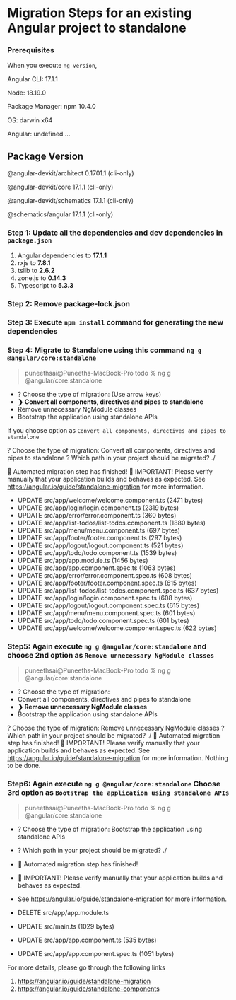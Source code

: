 # Migration Steps for an existing Angular project to standalone

### Prerequisites
When you execute `ng version`, 

Angular CLI: 17.1.1

Node: 18.19.0

Package Manager: npm 10.4.0

OS: darwin x64

Angular: undefined
...

Package                      Version
------------------------------------------------------
@angular-devkit/architect    0.1701.1 (cli-only)

@angular-devkit/core         17.1.1 (cli-only)

@angular-devkit/schematics   17.1.1 (cli-only)

@schematics/angular          17.1.1 (cli-only)

### Step 1: Update all the dependencies and dev dependencies in `package.json`
1. Angular dependencies to **17.1.1**
2. rxjs to **7.8.1**
3. tslib to **2.6.2**
4. zone.js to **0.14.3**
5. Typescript to **5.3.3**

### Step 2: Remove package-lock.json
### Step 3: Execute `npm install` command for generating the new dependencies

### Step 4: Migrate to Standalone using this command `ng g @angular/core:standalone`

> puneethsai@Puneeths-MacBook-Pro todo % ng g @angular/core:standalone

- ? Choose the type of migration: (Use arrow keys)
- **❯ Convert all components, directives and pipes to standalone**
- Remove unnecessary NgModule classes
- Bootstrap the application using standalone APIs 

If you choose option as `Convert all components, directives and pipes to standalone`

? Choose the type of migration: Convert all components, directives and pipes to standalone
? Which path in your project should be migrated? ./

🎉 Automated migration step has finished! 🎉
IMPORTANT! Please verify manually that your application builds and behaves as expected.
See https://angular.io/guide/standalone-migration for more information.
- UPDATE src/app/welcome/welcome.component.ts (2471 bytes)
- UPDATE src/app/login/login.component.ts (2319 bytes)
- UPDATE src/app/error/error.component.ts (360 bytes)
- UPDATE src/app/list-todos/list-todos.component.ts (1880 bytes)
- UPDATE src/app/menu/menu.component.ts (697 bytes)
- UPDATE src/app/footer/footer.component.ts (297 bytes)
- UPDATE src/app/logout/logout.component.ts (521 bytes)
- UPDATE src/app/todo/todo.component.ts (1539 bytes)
- UPDATE src/app/app.module.ts (1456 bytes)
- UPDATE src/app/app.component.spec.ts (1063 bytes)
- UPDATE src/app/error/error.component.spec.ts (608 bytes)
- UPDATE src/app/footer/footer.component.spec.ts (615 bytes)
- UPDATE src/app/list-todos/list-todos.component.spec.ts (637 bytes)
- UPDATE src/app/login/login.component.spec.ts (608 bytes)
- UPDATE src/app/logout/logout.component.spec.ts (615 bytes)
- UPDATE src/app/menu/menu.component.spec.ts (601 bytes)
- UPDATE src/app/todo/todo.component.spec.ts (601 bytes)
- UPDATE src/app/welcome/welcome.component.spec.ts (622 bytes)

### Step5: Again execute `ng g @angular/core:standalone` and choose 2nd option as `Remove unnecessary NgModule classes`
> puneethsai@Puneeths-MacBook-Pro todo % ng g @angular/core:standalone
- ? Choose the type of migration:
- Convert all components, directives and pipes to standalone
- **❯ Remove unnecessary NgModule classes**
- Bootstrap the application using standalone APIs 

? Choose the type of migration: Remove unnecessary NgModule classes
? Which path in your project should be migrated? ./
🎉 Automated migration step has finished! 🎉
IMPORTANT! Please verify manually that your application builds and behaves as expected.
See https://angular.io/guide/standalone-migration for more information.
Nothing to be done.

### Step6: Again execute `ng g @angular/core:standalone` Choose 3rd option as `Bootstrap the application using standalone APIs`

> puneethsai@Puneeths-MacBook-Pro todo % ng g @angular/core:standalone

- ? Choose the type of migration: Bootstrap the application using standalone APIs
- ? Which path in your project should be migrated? ./

- 🎉 Automated migration step has finished!
- 🎉 IMPORTANT! Please verify manually that your application builds and behaves as expected.
- See https://angular.io/guide/standalone-migration for more information.
- DELETE src/app/app.module.ts
- UPDATE src/main.ts (1029 bytes)
- UPDATE src/app/app.component.ts (535 bytes)
- UPDATE src/app/app.component.spec.ts (1051 bytes)

For more details, please go through the following links
1. https://angular.io/guide/standalone-migration
2. https://angular.io/guide/standalone-components

